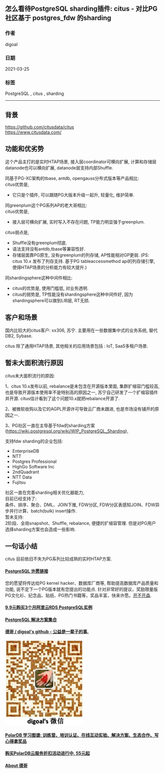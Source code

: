 ## 怎么看待PostgreSQL sharding插件: citus - 对比PG 社区基于 postgres_fdw 的sharding    
  
### 作者  
digoal  
  
### 日期  
2021-03-25  
  
### 标签  
PostgreSQL , citus , sharding   
  
----  
  
## 背景  
  
https://github.com/citusdata/citus  
https://www.citusdata.com/  
  
## 功能和优劣势  
这个产品主打的是实时HTAP场景, 接入层coordinator可横向扩展, 计算和存储层datanode也可以横向扩展, datanode层支持内部Shuffle.    
  
同基于PG-XC架构的tbase, antdb, opengauss分布式版本等产品相比:   
citus优势是,   
- 它只是个插件, 可以跟随PG大版本升级一起升, 轻量化, 维护简单.  
  
同greenplum这个PG系列AP的老大哥相比:  
citus优势是,   
- 接入层可横向扩展, 实时写入不存在问题, TP能力明显强于greenplum.   
  
citus弱点是,   
- Shuffle没有greenplum彻底.   
- 语法支持没有antdb,tbase等兼容性好.   
- 存储层面靠PG原生, 没有greenplum的列存储, AP性能相对GP更弱. (PS: citus 10.x 发布了列存支持. 基于PG tableaccessmethod api的列存储引擎, 使得HTAP场景的分析能力有较大提升.)   
  
同shardingsphere这种中间件相比:   
- citus的优势是, 使用门槛低, 对业务透明.  
- citus的弱势是, TP性能没有shardingsphere这种中间件好, 因为shardingsphere可以做到LIB层, RT无损.  
  
## 客户和场景  
国内比较大的citus客户: xx306, 苏宁. 主要用在一些数据集中式的业务系统, 替代DB2, Sybase.   
  
citus 除了通用HTAP场景, 其他相关的应用场景包括 : IoT, SaaS多租户场景.    
  
## 暂未大面积流行原因  
citus未大面积流行的原因:  
  
1、citus 10.x发布以前, rebalance是未包含在开源版本里面, 集群扩缩容门槛较高, 也是导致开源版本使用率不是特别高的原因之一, 苏宁自己研发了一个扩缩容插件并开源. citus估计看到了这个问题10.x就把rebalance开源了.  
  
2、被微软收购以及它的AGPL开源许可导致云厂商未跟进, 也是市场没有铺开的原因之一.   
  
3、PG社区一直在主导基于fdw的sharding方案 (https://wiki.postgresql.org/wiki/WIP_PostgreSQL_Sharding),   
  
支持fdw sharding的企业包括:   
- EnterpriseDB  
- NTT  
- Postgres Professional  
- HighGo Software Inc  
- 2ndQuadrant  
- NTT Data  
- Fujitsu  
  
社区一直在完善sharding相关优化器能力,   
目前已经支持了:  
条件、排序、聚合、DML、JOIN下推, FDW分区, FDW分区表感知JOIN、FDW异步并行计算、batch(bulk) insert操作.    
暂未支持:  
2阶段、全局snapshot、Shuffle, rebalance, 便捷的扩缩容管理. 但是对PG用户选择sharding方案也会造成一些影响.    
  
## 一句话小结  
citus 目前依旧不失为PG系列比较成熟的实时HTAP方案.    
  
  
#### [PostgreSQL 许愿链接](https://github.com/digoal/blog/issues/76 "269ac3d1c492e938c0191101c7238216")
您的愿望将传达给PG kernel hacker、数据库厂商等, 帮助提高数据库产品质量和功能, 说不定下一个PG版本就有您提出的功能点. 针对非常好的提议，奖励限量版PG文化衫、纪念品、贴纸、PG热门书籍等，奖品丰富，快来许愿。[开不开森](https://github.com/digoal/blog/issues/76 "269ac3d1c492e938c0191101c7238216").  
  
  
#### [9.9元购买3个月阿里云RDS PostgreSQL实例](https://www.aliyun.com/database/postgresqlactivity "57258f76c37864c6e6d23383d05714ea")
  
  
#### [PostgreSQL 解决方案集合](https://yq.aliyun.com/topic/118 "40cff096e9ed7122c512b35d8561d9c8")
  
  
#### [德哥 / digoal's github - 公益是一辈子的事.](https://github.com/digoal/blog/blob/master/README.md "22709685feb7cab07d30f30387f0a9ae")
  
  
![digoal's wechat](../pic/digoal_weixin.jpg "f7ad92eeba24523fd47a6e1a0e691b59")
  
  
#### [PolarDB 学习图谱: 训练营、培训认证、在线互动实验、解决方案、生态合作、写心得拿奖品](https://www.aliyun.com/database/openpolardb/activity "8642f60e04ed0c814bf9cb9677976bd4")
  
  
#### [购买PolarDB云服务折扣活动进行中, 55元起](https://www.aliyun.com/activity/new/polardb-yunparter?userCode=bsb3t4al "e0495c413bedacabb75ff1e880be465a")
  
  
#### [About 德哥](https://github.com/digoal/blog/blob/master/me/readme.md "a37735981e7704886ffd590565582dd0")
  

